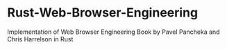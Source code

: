 # Rust-Web-Browser-Engineering
Implementation of Web Browser Engineering Book by Pavel Pancheka and Chris Harrelson in Rust
